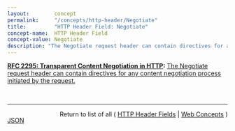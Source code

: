 ```yaml
---
layout:        concept
permalink:     "/concepts/http-header/Negotiate"
title:         "HTTP Header Field: Negotiate"
concept-name:  HTTP Header Field
concept-value: Negotiate
description: "The Negotiate request header can contain directives for any content negotiation process initiated by the request."
---
```


**[RFC 2295: Transparent Content Negotiation in HTTP](/specs/IETF/RFC/2295 "HTTP allows web site authors to put multiple versions of the same information under a single URL. Transparent content negotiation is an extensible negotiation mechanism, layered on top of HTTP, for automatically selecting the best version when the URL is accessed. This enables the smooth deployment of new web data formats and markup tags."):** [The Negotiate request header can contain directives for any content negotiation process initiated by the request.](http://tools.ietf.org/html/rfc2295#section-8.4 "Read documentation for HTTP Header Field &#34;Negotiate&#34;")

<br/>
<hr/>

<p style="float : left"><a href="./Negotiate.json" title="JSON representing this particular Web Concept value">JSON</a></p>
<p style="text-align: right">Return to list of all ( <a href="../http-headers">HTTP Header Fields</a> | <a href="../">Web Concepts</a> )</p>
